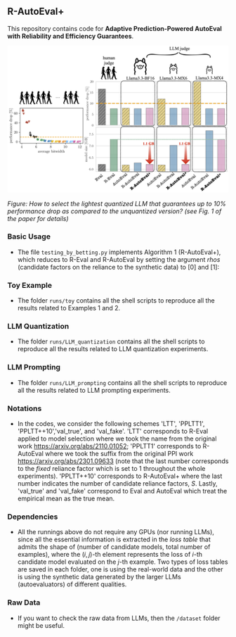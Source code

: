 ## R-AutoEval+

This repository contains code for **Adaptive Prediction-Powered AutoEval with Reliability and Efficiency Guarantees**.

<p align="center">
  <img src="LLM_quantization/overall.png" width="650"/>
</p>

*Figure: How to select the lightest quantized LLM that guarantees up to 10% performance drop as compared to the unquantized version? (see Fig. 1 of the paper for details)*


### Basic Usage

- The file `testing_by_betting.py` implements Algorithm 1 (R-AutoEval+), which reduces to R-Eval and R-AutoEval by setting the argument *rhos* (candidate factors on the reliance to the synthetic data) to [0] and [1]:

### Toy Example
    
-  The folder `runs/toy` contains all the shell scripts to reproduce all the results related to Examples 1 and 2.

### LLM Quantization
    
-  The folder `runs/LLM_quantization` contains all the shell scripts to reproduce all the results related to LLM quantization experiments.

### LLM Prompting
    
-  The folder `runs/LLM_prompting` contains all the shell scripts to reproduce all the results related to LLM prompting experiments.

### Notations

- In the codes, we consider the following schemes 'LTT', 'PPLTT1', 'PPLTT++10','val_true', and 'val_fake'. 'LTT' corresponds to R-Eval applied to model selection where we took the name from the original work https://arxiv.org/abs/2110.01052; 'PPLTT1' corresponds to R-AutoEval where we took the suffix from the original PPI work https://arxiv.org/abs/2301.09633 (note that the last number corresponds to the *fixed* reliance factor which is set to 1 throughout the whole experiments). 'PPLTT++10' corresponds to R-AutoEval+ where the last number indicates the number of candidate reliance factors, $S$. Lastly, 'val_true' and 'val_fake' correspond to Eval and AutoEval which treat the empirical mean as the true mean.


### Dependencies 

- All the runnings above do not require any GPUs (nor running LLMs), since all the essential information is extracted in the *loss table* that admits the shape of (number of candidate models, total number of examples), where the $(i,j)$-th element represents the loss of $i$-th candidate model evaluated on the $j$-th example. Two types of loss tables are saved in each folder, one is using the real-world data and the other is using the synthetic data generated by the larger LLMs (autoevaluators) of different qualities. 

### Raw Data

- If you want to check the raw data from LLMs, then the `/dataset` folder might be useful.
